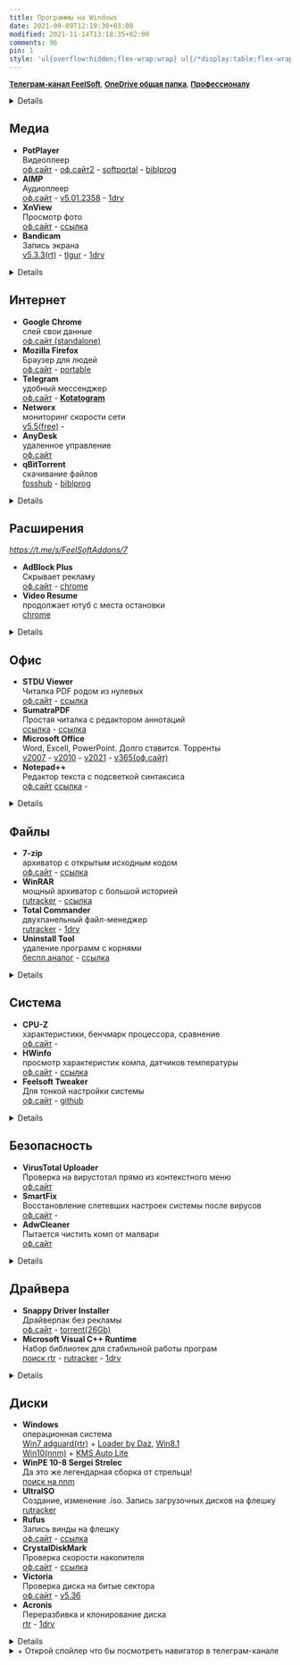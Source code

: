 ```yaml
---
title: Программы на Windows
date: 2021-09-09T12:19:30+03:00
modified: 2021-11-14T13:18:35+02:00
comments: 96
pin: 1
style: 'ul{overflow:hidden;flex-wrap:wrap} ul{/*display:table;flex-wrap:wrap*/;display:flex;flex-flow:row wrap;padding:0} ul li{text-align:center;float:left;box-sizing:border-box;width:calc(50% - 8px);padding:7px 10px;background:#eee;margin:4px;list-style-type:none;min-height:50px;/*height:5em;*/padding-left:15px;padding-right:15px;border-radius:10px}'
---
```


<div style="font-size: 13px;">
  
[**Телеграм-канал FeelSoft**](https://t.me/FeelSoftWin/105),
[**OneDrive общая папка**](https://1drv.ms/f/s!An7p8rERUur5gg4V5MscshoeOfgs), 
[**Профессионалу**](./profi-soft)
</div>

<details markdown="1">
- toc
{:toc}
</details>


## Медиа
- **PotPlayer**<br>Видеоплеер<br>
  [оф.сайт](https://potplayer.ru/download/) -
  [оф.сайт2](https://potplayer.daum.net/) -
  [softportal](https://www.softportal.com/get-21466-potplayer.html) -
  [biblprog](https://biblprog.org.ua/ru/daum_potplayer/download/)
- **AIMP**<br>Аудиоплеер<br>
  [оф.сайт](http://www.aimp.ru/?do=download&os=windows) -
  [v5.01.2358](https://tlgur.com/d/81vnoBPG) -
  [1drv](https://1drv.ms/u/s!An7p8rERUur5iQ4UdkvwRjPUOL7T?e=5I3nCp)
- **XnView**<br>Просмотр фото<br>
  [оф.сайт](https://www.xnview.com/en/xnviewmp/#downloads) -
  [ссылка](#)
- **Bandicam**<br>Запись экрана<br>
  [v5.3.3(rt)](https://rutracker.org/forum/viewtopic.php?t=5001428) -
  [tlgur](https://tlgur.com/d/4x5Nb5x8) -
  [1drv](https://1drv.ms/u/s!An7p8rERUur5iSrG0CR4Ya19Bkva)
<details markdown="1">

- **FFQueue**<br>GUI for FFMpeg<br>
  [оф.сайт](http://ffqueue.bruchhaus.dk/Download.aspx)
- **Paint.Net**<br>Редактор фото<br>
  [оф.сайт](https://paintnet.ru/download/),
  [ссылка](#)  
- **Audacity**<br>Запись звука<br>
  [оф.сайт](https://www.audacityteam.org/download/) -
  [ссылка](#)
- **HandBrake**<br>Конвернтер видео<br>
  [оф.сайт](https://handbrake.fr/downloads.php)
</details>

## Интернет
+ **Google Chrome**<br>слей свои данные<br>
  [оф.сайт (standalone)](http://google.com/intl/ru/chrome/?standalone=1)
+ **Mozilla Firefox**<br>Браузер для людей<br>
  [оф.сайт](https://www.mozilla.org/ru/firefox/all/) -
  [portable](https://portableapps.com/apps/internet/firefox_portable#:~:text=Russian)
+ **Telegram**<br>удобный мессенджер<br>
  [оф.сайт](https://desktop.telegram.org/) - 
  [**Kotatogram**](https://kotatogram.github.io/ru/download/#beta)
+ **Networx**<br>мониторинг скорости сети<br>
  [v5.5(free)](http://biblprog.org.ua/ru/networx/download) -
+ **AnyDesk**<br>удаленное управление<br>
  [оф.сайт](http://anydesk.com/ru/downloads)
+ **qBitTorrent**<br>скачивание файлов<br>
  [fosshub](http://fosshub.com/qBittorrent.html#:~:text=x64) -
  [biblprog](http://biblprog.org.ua/ru/qbittorrent/download)
<details markdown="1">
- **OpenVPN**<br>Соединение компьютеролв в локальную сеть через интернет<br>
  [оф.сайт](https://openvpn.net/community-downloads/)
</details>

## Расширения
*<https://t.me/s/FeelSoftAddons/7>*
- **AdBlock Plus**<br>Скрывает рекламу<br>
  [оф.сайт](https://adblockplus.org/ru/download) -
  [chrome](https://chrome.google.com/webstore/detail/adblock-plus-free-ad-bloc/cfhdojbkjhnklbpkdaibdccddilifddb?hl=ru)
- **Video Resume**<br>продолжает ютуб с места остановки<br>
  [chrome](https://chrome.google.com/webstore/detail/video-resumer/bongjkoajofkfpofginnhecihgaeldpe)
<details markdown="1">
- **Переводчик SailorMax**<br>удобный, универсальный<br>
  [opera](https://addons.opera.com/ru/extensions/details/translator/), 
  [firefox](https://addons.mozilla.org/ru/firefox/addon/translator-2/)
- **DarkReader**<br>затемняет страницы<br>
  [оф.сайт](https://darkreader.org/)
- **Sponsor Block**<br>вырезает нативную реклам в ютубе<br>
  [оф.сайт](https://sponsor.ajay.app/)
- **Steam Recorder**<br>Скачивание видео и трансляций<br>
  [оф.сайт](https://www.hlsloader.com/install.html), 
  [chrome](https://chrome.google.com/webstore/detail/stream-recorder-download/iogidnfllpdhagebkblkgbfijkbkjdmm)
- **Yandex Acces**<br>доступ к вк, ок и афк<br>
  [ссылка](#)
- **Windscribe**<br>Платный VPN-сервис для разблокировки сайтов<br>
  [оф.сайт](https://rus.windscribe.com/download)
- **Video Downloader Plus**<br>скачивает видео из фейсбука<br>
  [chrome](https://chrome.google.com/webstore/detail/video-downloader-plus/cfejhehdhaaeoiahaojjhmjaihjaodcf)
</details>

## Офис
- **STDU Viewer**<br>Читалка PDF родом из нулевых<br>
  [оф.сайт](http://www.stdutility.com/stduviewer.html) -
  [ссылка](#)
- **SumatraPDF**<br>Простая читалка с редактором аннотаций<br>
  [ссылка](https://www.sumatrapdfreader.org/download-free-pdf-viewer) -
  [ссылка](#)
- **Microsoft Office**<br>Word, Excell, PowerPoint. Долго ставится. Торренты<br>
  [v2007](http://nnmclub.to/forum/viewtopic.php?t=1282841) -
  [v2010](http://nnmclub.to/forum/viewtopic.php?t=1376069) -
  [v2021](https://rutracker.org/forum/viewtopic.php?t=6087671) -
  [v365(оф.сайт)](https://www.office.com/?auth=2)
- **Notepad++**<br>Редактор текста с подсветкой синтаксиса<br>
  [оф.сайт](https://notepad-plus-plus.org/downloads/)
  [ссылка](#) - 
<details markdown="1">
- Notable
- Obsidian
- Notion
</details>


## Файлы
- **7-zip**<br>архиватор с открытым исходным кодом<br>
  [оф.сайт](https://www.7-zip.org/download.html) -
  [ссылка](#)
- **WinRAR**<br>мощный архиватор с большой историей<br>
  [rutracker](http://rutracker.org/forum/tracker.php?nm=winrar) -
  [ссылка](#)
- **Total Commander**<br>двухпанельный файл-менеджер<br>
  [rutracker](https://rutracker.org/forum/tracker.php?nm=Total+Commander+PowerPack) -
  [1drv](https://1drv.ms/u/s!An7p8rERUur5iHQV5MscshoeOfgs)
- **Uninstall Tool**<br>удаление программ с корнями<br>
  [беспл.аналог](https://geekuninstaller.com/ru/download) -
  [ссылка](#)
<details markdown="1">
- **WizTree**<br>анализ места на диске<br>
  [оф.сайт](https://diskanalyzer.com/download) -
  [ссылка](#)
- **Duplicate File Detector**<br>поиск дубликатов файлов<br>
  [1drv](https://1drv.ms/u/s!An7p8rERUur5hGYV5MscshoeOfgs)
- WinDirStat<br>
  [оф.сайт](https://windirstat.net/download.html)
</details>

## Система
- **CPU-Z**<br>характеристики, бенчмарк процессора, сравнение<br>
  [оф.сайт](https://www.cpuid.com/softwares/cpu-z.html#download) -
- **HWinfo**<br>просмотр характеристик компа, датчиков температуры<br>
  [оф.сайт](https://www.hwinfo.com/download/) -
  [ссылка](#)
- **Feelsoft Tweaker**<br>Для тонкой настройки системы<br>
  [оф.сайт](https://linker.pp.ua/projects/tweaker.html) -
  [github](https://github.com/Feelcame/feelsoft-tweaker/releases)
<details markdown="1">
- **AIDA64**<br>просмотр характеристик компа. платкая<br>
  [rtr](http://rutracker.org/forum/tracker.php?nm=aida64) -
  [ссылка](#)
- **Furmark**<br>нагружает видуху по полной для проверки стабильности<br>
  [оф.сайт](https://geeks3d.com/furmark/downloads/) -
- **Process Monitor**<br>Мониторит изменения реестра в реальном времени<br>
  [softportal](https://www.softportal.com/get-17885-process-monitor.html)
</details>


## Безопасность 
- **VirusTotal Uploader**<br>Проверка на вирустотал прямо из контекстного меню<br>
  [оф.сайт](http://virustotal.com/ru/documentation/desktop-applications/windows-uploader)
- **SmartFix**<br>Восстановление слетевших настроек системы после вирусов<br>
  [оф.сайт](https://smartfix.pro/) -
- **AdwCleaner**<br>Пытается чистить комп от малвари<br>
  [оф.сайт](https://ru.malwarebytes.com/adwcleaner/)
<details markdown="1">
- **Unchecky**<br>Снимает галочки при установке софта<br>
  [оф.сайт](https://unchecky.com/) -
- **Cureit**<br>Бесплатный одноразовой антивирус<br>
  [biblprog](http://biblprog.org.ua/ru/dr_web_cureit) -
</details>

## Драйвера
+ **Snappy Driver Installer**<br>Драйверпак без рекламы<br>
  [оф.сайт](https://sdi-tool.org/download/) -
  [torrent(26Gb)](https://sdi-tool.org/SDI_Update.torrent)
+ **Microsoft Visual C++ Runtime**<br>Набор библиотек для стабильной работы програм<br>
  [поиск rtr](https://rutracker.org/forum/tracker.php?f=1042&nm=Microsoft+Visual+C%2B%2B) -
  [rutracker](https://rutracker.org/forum/viewtopic.php?t=5953213) -
  [1drv](#)
<details markdown="1">
+ **DirectX**<br>Для работы игр и графических приложений<br>
  [оф.сайт(web)](https://www.microsoft.com/ru-ru/download/details.aspx?id=35) -
  [автономный](http://www.microsoft.com/en-us/download/confirmation.aspx?id=8109)
+ **NetFramework**<br>Либы для некоторых прог<br>
  [оф.сайт](https://dotnet.microsoft.com/download/dotnet-framework) -
+ **Набор обновлений Windows 7**<br>Лучше ставить винду с уже интегрированными обновами<br>
  [simplix](https://blog.simplix.info/updatepack7r2/)
</details>

## Диски
- **Windows**<br>операционная система<br>
  [Win7 adguard(rtr)](https://rutracker.org/forum/tracker.php?f=2153&o=1&s=2&sd=1&nm=+Windows+7+adguard) +
  [Loader by Daz](https://nnmclub.to/forum/tracker.php?nm=Windows+Loader+Daz), 
  [Win8.1](https://nnmclub.to/forum/viewtopic.php?t=1524993)
  <br>
  [Win10(nnm)](http://nnmclub.to/forum/tracker.php?f=504&nm=windows) +
  [KMS Auto Lite](http://nnmclub.to/forum/tracker.php?nm=KMSAuto)
- **WinPE 10-8 Sergei Strelec**<br>Да это же легендарная сборка от стрельца!<br>
  [поиск на nnm](https://nnmclub.to/forum/tracker.php?f=764&nm=Strelec)
- **UltraISO**<br>Cоздание, изменение .iso. Запись загрузочных дисков на флешку  
  [rutracker](http://rutracker.org/forum/tracker.php?nm=ultraiso)
- **Rufus**<br>Запись винды на флешку  
  [оф.сайт](https://rufus.ie/ru/#download) -
  [ссылка](#)
- **CrystalDiskMark**<br>Проверка скорости накопителя<br>
  [оф.сайт](https://crystalmark.info/en/download/#CrystalDiskMark) -
  [ссылка](#)
- **Victoria**<br>Проверка диска на битые сектора<br>
  [оф.сайт](https://hdd.by/victoria/#:~:text=Download%20the%20latest%20version) -
  [v5.36](#)
- **Acronis**<br>Переразбивка и клонирование диска<br>
  [rtr](http://rutracker.org/forum/viewtopic.php?t=5691998) -
  [1drv](https://1drv.ms/u/s!An7p8rERUur5iHkfRYAlJvhEuU1V)
<details markdown="1">
- **BOOTICE**<br>Редактор загрузчика  
  [ссылка](#)
- **WinNTSetup**<br>Установка новой винды без заходов в биос  
  [v4.2sfx](https://t.me/s/FeelSoftWin/238) - 
  [оф.сайт(без либ)](http://wntsetup.ru/)
- **Easy BCD**<br>Редактор загрузчика с красивым GUI    
  [v4.2](https://tlgur.com/d/4rqo5v7g)

**LiveCD:**
- [2k10 Live 7.37 (обновляемая авторская раздача)](https://nnmclub.to/forum/viewtopic.php?t=806125). Много всего ненужного
- [RusLive](https://usbtor.ru/viewtopic.php?t=1367&start=555) (более не обновляется)
- [AdminPE](https://rutracker.org/forum/viewtopic.php?t=4684460)
- [AdminPE10](https://rutracker.org/forum/viewtopic.php?t=5141967)
- [MSDaRT](https://rutracker.org/forum/viewtopic.php?t=4456092)
- [Windows PE x64 by evgen_b Acronis edition (2021.05.30)](https://rutracker.org/forum/viewtopic.php?t=5765167)
- [Acronis BootCD 10PE x86x64 by naifle (26.09.2018)](https://rutracker.org/forum/viewtopic.php?t=5536761). топчик
</details>




<details markdown="1"><summary markdown="0">+ Открой спойлер что бы посмотреть навигатор в телеграм-канале</summary>
<center><a style="font-size: 13px;" href="https://t.me/s/FeelSoftWin/109"><strong>t.me/FeelSoftWin</strong></a></center>  
<script async src="https://telegram.org/js/telegram-widget.js?15" data-telegram-post="FeelSoftWin/109" data-width="100%"></script>
</details>
